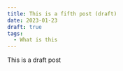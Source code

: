 ```yaml
---
title: This is a fifth post (draft)
date: 2023-01-23
draft: true
tags:
  - What is this
---
```

This is a draft post